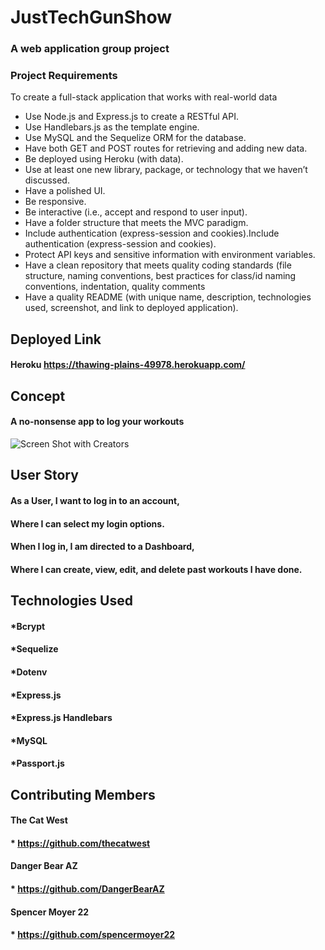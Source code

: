 # JustTechGunShow

### A web application group project
### Project Requirements
To create a full-stack application that works with real-world data
* Use Node.js and Express.js to create a RESTful API.
* Use Handlebars.js as the template engine.
* Use MySQL and the Sequelize ORM for the database.
* Have both GET and POST routes for retrieving and adding new data.
* Be deployed using Heroku (with data).
* Use at least one new library, package, or technology that we haven’t discussed.
* Have a polished UI.
* Be responsive.
* Be interactive (i.e., accept and respond to user input).
* Have a folder structure that meets the MVC paradigm.
* Include authentication (express-session and cookies).Include authentication (express-session and cookies).
* Protect API keys and sensitive information with environment variables.
* Have a clean repository that meets quality coding standards (file structure, naming conventions, best practices for class/id naming conventions, indentation, quality comments
* Have a quality README (with unique name, description, technologies used, screenshot, and link to deployed application).

## Deployed Link
#### Heroku https://thawing-plains-49978.herokuapp.com/

## Concept

#### A no-nonsense app to log your workouts

![Screen Shot with Creators](https://github.com/thecatwest/JustTechGunShow/blob/develop/public/assets/screenshot.png "Screen Shot with creators")

## User Story

#### As a User, I want to log in to an account,
#### Where I can select my login options.
#### When I log in, I am directed to a Dashboard,
#### Where I can create, view, edit, and delete past workouts I have done.

## Technologies Used

#### *Bcrypt
#### *Sequelize
#### *Dotenv
#### *Express.js
#### *Express.js Handlebars
#### *MySQL
#### *Passport.js

## Contributing Members

#### The Cat West
#### * https://github.com/thecatwest
#### Danger Bear AZ
#### * https://github.com/DangerBearAZ
#### Spencer Moyer 22
#### * https://github.com/spencermoyer22
